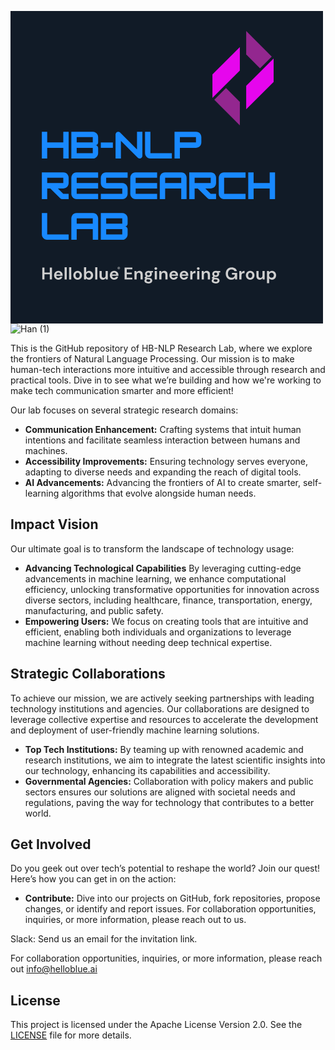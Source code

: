 <svg xmlns="http://www.w3.org/2000/svg" xmlns:xlink="http://www.w3.org/1999/xlink" width="500" zoomAndPan="magnify" viewBox="0 0 375 374.999991" height="500" preserveAspectRatio="xMidYMid meet" version="1.0"><defs><g/><clipPath id="830830e730"><path d="M 242.273438 43 L 276 43 L 276 105 L 242.273438 105 Z M 242.273438 43 " clip-rule="nonzero"/></clipPath><clipPath id="1ad52cf852"><path d="M 282 56 L 315.773438 56 L 315.773438 118 L 282 118 Z M 282 56 " clip-rule="nonzero"/></clipPath><clipPath id="2430c584b3"><path d="M 244 92 L 276 92 L 276 137.25 L 244 137.25 Z M 244 92 " clip-rule="nonzero"/></clipPath></defs><rect x="-37.5" width="450" fill="#ffffff" y="-37.499999" height="449.999989" fill-opacity="1"/><rect x="-37.5" width="450" fill="#111b27" y="-37.499999" height="449.999989" fill-opacity="1"/><g fill="#1889ff" fill-opacity="1"><g transform="translate(36.000002, 177.083412)"><g><path d="M 27.34375 -19.3125 L 27.34375 -32.171875 L 33.78125 -32.171875 L 33.78125 0 L 27.34375 0 L 27.34375 -12.875 L 8.046875 -12.875 L 8.046875 0 L 1.609375 0 L 1.609375 -32.171875 L 8.046875 -32.171875 L 8.046875 -19.3125 Z M 27.34375 -19.3125 "/></g></g></g><g fill="#1889ff" fill-opacity="1"><g transform="translate(71.38219, 177.083412)"><g><path d="M 33.78125 -25.734375 L 33.78125 -19.3125 C 33.78125 -18.425781 33.460938 -17.664062 32.828125 -17.03125 C 32.203125 -16.40625 31.445312 -16.09375 30.5625 -16.09375 C 31.445312 -16.09375 32.203125 -15.773438 32.828125 -15.140625 C 33.460938 -14.515625 33.78125 -13.757812 33.78125 -12.875 L 33.78125 -6.4375 C 33.78125 -5.28125 33.488281 -4.210938 32.90625 -3.234375 C 32.332031 -2.253906 31.5625 -1.46875 30.59375 -0.875 C 29.632812 -0.289062 28.550781 0 27.34375 0 L 1.609375 0 L 1.609375 -32.171875 L 27.34375 -32.171875 C 28.550781 -32.171875 29.632812 -31.875 30.59375 -31.28125 C 31.5625 -30.695312 32.332031 -29.921875 32.90625 -28.953125 C 33.488281 -27.992188 33.78125 -26.921875 33.78125 -25.734375 Z M 27.34375 -25.734375 L 8.046875 -25.734375 L 8.046875 -19.3125 L 27.34375 -19.3125 Z M 8.046875 -6.4375 L 27.34375 -6.4375 L 27.34375 -12.875 L 8.046875 -12.875 Z M 8.046875 -6.4375 "/></g></g></g><g fill="#1889ff" fill-opacity="1"><g transform="translate(106.764378, 177.083412)"><g><path d="M 16.09375 -12.875 L 1.609375 -12.875 L 1.609375 -19.3125 L 16.09375 -19.3125 Z M 16.09375 -12.875 "/></g></g></g><g fill="#1889ff" fill-opacity="1"><g transform="translate(124.455467, 177.083412)"><g><path d="M 8.046875 0 L 1.609375 0 L 1.609375 -28.953125 C 1.609375 -29.835938 1.921875 -30.59375 2.546875 -31.21875 C 3.179688 -31.851562 3.941406 -32.171875 4.828125 -32.171875 C 5.710938 -32.171875 6.476562 -31.847656 7.125 -31.203125 L 27.34375 -10.984375 L 27.34375 -32.171875 L 33.78125 -32.171875 L 33.78125 -3.21875 C 33.78125 -2.332031 33.460938 -1.570312 32.828125 -0.9375 C 32.203125 -0.3125 31.445312 0 30.5625 0 C 29.675781 0 28.914062 -0.320312 28.28125 -0.96875 L 8.046875 -21.203125 Z M 8.046875 0 "/></g></g></g><g fill="#1889ff" fill-opacity="1"><g transform="translate(159.837656, 177.083412)"><g><path d="M 33.78125 0 L 8.046875 0 C 6.867188 0 5.789062 -0.285156 4.8125 -0.859375 C 3.832031 -1.441406 3.050781 -2.222656 2.46875 -3.203125 C 1.894531 -4.179688 1.609375 -5.257812 1.609375 -6.4375 L 1.609375 -32.171875 L 8.046875 -32.171875 L 8.046875 -6.4375 L 33.78125 -6.4375 Z M 33.78125 0 "/></g></g></g><g fill="#1889ff" fill-opacity="1"><g transform="translate(195.219844, 177.083412)"><g><path d="M 27.34375 -32.171875 C 28.53125 -32.171875 29.609375 -31.882812 30.578125 -31.3125 C 31.554688 -30.738281 32.332031 -29.960938 32.90625 -28.984375 C 33.488281 -28.003906 33.78125 -26.921875 33.78125 -25.734375 L 33.78125 -19.3125 C 33.78125 -18.125 33.488281 -17.039062 32.90625 -16.0625 C 32.332031 -15.082031 31.554688 -14.304688 30.578125 -13.734375 C 29.609375 -13.160156 28.53125 -12.875 27.34375 -12.875 L 8.046875 -12.875 L 8.046875 0 L 1.609375 0 L 1.609375 -32.171875 Z M 8.046875 -19.3125 L 27.34375 -19.3125 L 27.34375 -25.734375 L 8.046875 -25.734375 Z M 8.046875 -19.3125 "/></g></g></g><g fill="#1889ff" fill-opacity="1"><g transform="translate(36.000002, 225.833409)"><g><path d="M 33.78125 -25.734375 L 33.78125 -19.3125 C 33.78125 -18.125 33.488281 -17.039062 32.90625 -16.0625 C 32.332031 -15.082031 31.554688 -14.304688 30.578125 -13.734375 C 29.609375 -13.160156 28.53125 -12.875 27.34375 -12.875 L 20.90625 -12.875 L 27.34375 -6.4375 L 33.78125 -6.4375 L 33.78125 0 L 26.0625 0 C 25.144531 0 24.367188 -0.320312 23.734375 -0.96875 L 11.828125 -12.875 L 8.046875 -12.875 L 8.046875 0 L 1.609375 0 L 1.609375 -32.171875 L 27.34375 -32.171875 C 28.53125 -32.171875 29.609375 -31.882812 30.578125 -31.3125 C 31.554688 -30.738281 32.332031 -29.960938 32.90625 -28.984375 C 33.488281 -28.003906 33.78125 -26.921875 33.78125 -25.734375 Z M 27.34375 -25.734375 L 8.046875 -25.734375 L 8.046875 -19.3125 L 27.34375 -19.3125 Z M 27.34375 -25.734375 "/></g></g></g><g fill="#1889ff" fill-opacity="1"><g transform="translate(71.38219, 225.833409)"><g><path d="M 33.78125 -32.171875 L 33.78125 -25.734375 L 8.046875 -25.734375 L 8.046875 -19.3125 L 33.78125 -19.3125 L 33.78125 -12.875 L 8.046875 -12.875 L 8.046875 -6.4375 L 33.78125 -6.4375 L 33.78125 0 L 8.046875 0 C 6.867188 0 5.789062 -0.285156 4.8125 -0.859375 C 3.832031 -1.441406 3.050781 -2.222656 2.46875 -3.203125 C 1.894531 -4.179688 1.609375 -5.257812 1.609375 -6.4375 L 1.609375 -25.734375 C 1.609375 -26.921875 1.894531 -28.003906 2.46875 -28.984375 C 3.050781 -29.960938 3.832031 -30.738281 4.8125 -31.3125 C 5.789062 -31.882812 6.867188 -32.171875 8.046875 -32.171875 Z M 33.78125 -32.171875 "/></g></g></g><g fill="#1889ff" fill-opacity="1"><g transform="translate(106.764378, 225.833409)"><g><path d="M 33.78125 -32.171875 L 33.78125 -25.734375 L 8.046875 -25.734375 L 8.046875 -19.3125 L 27.34375 -19.3125 C 28.53125 -19.3125 29.609375 -19.019531 30.578125 -18.4375 C 31.554688 -17.863281 32.332031 -17.085938 32.90625 -16.109375 C 33.488281 -15.128906 33.78125 -14.050781 33.78125 -12.875 L 33.78125 -6.4375 C 33.78125 -5.257812 33.488281 -4.179688 32.90625 -3.203125 C 32.332031 -2.222656 31.554688 -1.441406 30.578125 -0.859375 C 29.609375 -0.285156 28.53125 0 27.34375 0 L 1.609375 0 L 1.609375 -6.4375 L 27.34375 -6.4375 L 27.34375 -12.875 L 8.046875 -12.875 C 6.867188 -12.875 5.789062 -13.160156 4.8125 -13.734375 C 3.832031 -14.304688 3.050781 -15.082031 2.46875 -16.0625 C 1.894531 -17.039062 1.609375 -18.125 1.609375 -19.3125 L 1.609375 -25.734375 C 1.609375 -26.921875 1.894531 -28.003906 2.46875 -28.984375 C 3.050781 -29.960938 3.832031 -30.738281 4.8125 -31.3125 C 5.789062 -31.882812 6.867188 -32.171875 8.046875 -32.171875 Z M 33.78125 -32.171875 "/></g></g></g><g fill="#1889ff" fill-opacity="1"><g transform="translate(142.146567, 225.833409)"><g><path d="M 33.78125 -32.171875 L 33.78125 -25.734375 L 8.046875 -25.734375 L 8.046875 -19.3125 L 33.78125 -19.3125 L 33.78125 -12.875 L 8.046875 -12.875 L 8.046875 -6.4375 L 33.78125 -6.4375 L 33.78125 0 L 8.046875 0 C 6.867188 0 5.789062 -0.285156 4.8125 -0.859375 C 3.832031 -1.441406 3.050781 -2.222656 2.46875 -3.203125 C 1.894531 -4.179688 1.609375 -5.257812 1.609375 -6.4375 L 1.609375 -25.734375 C 1.609375 -26.921875 1.894531 -28.003906 2.46875 -28.984375 C 3.050781 -29.960938 3.832031 -30.738281 4.8125 -31.3125 C 5.789062 -31.882812 6.867188 -32.171875 8.046875 -32.171875 Z M 33.78125 -32.171875 "/></g></g></g><g fill="#1889ff" fill-opacity="1"><g transform="translate(177.528755, 225.833409)"><g><path d="M 8.046875 -32.171875 L 27.34375 -32.171875 C 28.53125 -32.171875 29.609375 -31.882812 30.578125 -31.3125 C 31.554688 -30.738281 32.332031 -29.960938 32.90625 -28.984375 C 33.488281 -28.003906 33.78125 -26.921875 33.78125 -25.734375 L 33.78125 0 L 27.34375 0 L 27.34375 -12.875 L 8.046875 -12.875 L 8.046875 0 L 1.609375 0 L 1.609375 -25.734375 C 1.609375 -26.921875 1.894531 -28.003906 2.46875 -28.984375 C 3.050781 -29.960938 3.832031 -30.738281 4.8125 -31.3125 C 5.789062 -31.882812 6.867188 -32.171875 8.046875 -32.171875 Z M 8.046875 -25.734375 L 8.046875 -19.3125 L 27.34375 -19.3125 L 27.34375 -25.734375 Z M 8.046875 -25.734375 "/></g></g></g><g fill="#1889ff" fill-opacity="1"><g transform="translate(212.910943, 225.833409)"><g><path d="M 33.78125 -25.734375 L 33.78125 -19.3125 C 33.78125 -18.125 33.488281 -17.039062 32.90625 -16.0625 C 32.332031 -15.082031 31.554688 -14.304688 30.578125 -13.734375 C 29.609375 -13.160156 28.53125 -12.875 27.34375 -12.875 L 20.90625 -12.875 L 27.34375 -6.4375 L 33.78125 -6.4375 L 33.78125 0 L 26.0625 0 C 25.144531 0 24.367188 -0.320312 23.734375 -0.96875 L 11.828125 -12.875 L 8.046875 -12.875 L 8.046875 0 L 1.609375 0 L 1.609375 -32.171875 L 27.34375 -32.171875 C 28.53125 -32.171875 29.609375 -31.882812 30.578125 -31.3125 C 31.554688 -30.738281 32.332031 -29.960938 32.90625 -28.984375 C 33.488281 -28.003906 33.78125 -26.921875 33.78125 -25.734375 Z M 27.34375 -25.734375 L 8.046875 -25.734375 L 8.046875 -19.3125 L 27.34375 -19.3125 Z M 27.34375 -25.734375 "/></g></g></g><g fill="#1889ff" fill-opacity="1"><g transform="translate(248.293131, 225.833409)"><g><path d="M 33.78125 0 L 8.046875 0 C 6.867188 0 5.789062 -0.285156 4.8125 -0.859375 C 3.832031 -1.441406 3.050781 -2.222656 2.46875 -3.203125 C 1.894531 -4.179688 1.609375 -5.257812 1.609375 -6.4375 L 1.609375 -25.734375 C 1.609375 -26.921875 1.894531 -28.003906 2.46875 -28.984375 C 3.050781 -29.960938 3.832031 -30.738281 4.8125 -31.3125 C 5.789062 -31.882812 6.867188 -32.171875 8.046875 -32.171875 L 33.78125 -32.171875 L 33.78125 -25.734375 L 8.046875 -25.734375 L 8.046875 -6.4375 L 33.78125 -6.4375 Z M 33.78125 0 "/></g></g></g><g fill="#1889ff" fill-opacity="1"><g transform="translate(283.675308, 225.833409)"><g><path d="M 27.34375 -19.3125 L 27.34375 -32.171875 L 33.78125 -32.171875 L 33.78125 0 L 27.34375 0 L 27.34375 -12.875 L 8.046875 -12.875 L 8.046875 0 L 1.609375 0 L 1.609375 -32.171875 L 8.046875 -32.171875 L 8.046875 -19.3125 Z M 27.34375 -19.3125 "/></g></g></g><g fill="#1889ff" fill-opacity="1"><g transform="translate(36.000002, 274.583406)"><g><path d="M 33.78125 0 L 8.046875 0 C 6.867188 0 5.789062 -0.285156 4.8125 -0.859375 C 3.832031 -1.441406 3.050781 -2.222656 2.46875 -3.203125 C 1.894531 -4.179688 1.609375 -5.257812 1.609375 -6.4375 L 1.609375 -32.171875 L 8.046875 -32.171875 L 8.046875 -6.4375 L 33.78125 -6.4375 Z M 33.78125 0 "/></g></g></g><g fill="#1889ff" fill-opacity="1"><g transform="translate(71.38219, 274.583406)"><g><path d="M 8.046875 -32.171875 L 27.34375 -32.171875 C 28.53125 -32.171875 29.609375 -31.882812 30.578125 -31.3125 C 31.554688 -30.738281 32.332031 -29.960938 32.90625 -28.984375 C 33.488281 -28.003906 33.78125 -26.921875 33.78125 -25.734375 L 33.78125 0 L 27.34375 0 L 27.34375 -12.875 L 8.046875 -12.875 L 8.046875 0 L 1.609375 0 L 1.609375 -25.734375 C 1.609375 -26.921875 1.894531 -28.003906 2.46875 -28.984375 C 3.050781 -29.960938 3.832031 -30.738281 4.8125 -31.3125 C 5.789062 -31.882812 6.867188 -32.171875 8.046875 -32.171875 Z M 8.046875 -25.734375 L 8.046875 -19.3125 L 27.34375 -19.3125 L 27.34375 -25.734375 Z M 8.046875 -25.734375 "/></g></g></g><g fill="#1889ff" fill-opacity="1"><g transform="translate(106.764378, 274.583406)"><g><path d="M 33.78125 -25.734375 L 33.78125 -19.3125 C 33.78125 -18.425781 33.460938 -17.664062 32.828125 -17.03125 C 32.203125 -16.40625 31.445312 -16.09375 30.5625 -16.09375 C 31.445312 -16.09375 32.203125 -15.773438 32.828125 -15.140625 C 33.460938 -14.515625 33.78125 -13.757812 33.78125 -12.875 L 33.78125 -6.4375 C 33.78125 -5.28125 33.488281 -4.210938 32.90625 -3.234375 C 32.332031 -2.253906 31.5625 -1.46875 30.59375 -0.875 C 29.632812 -0.289062 28.550781 0 27.34375 0 L 1.609375 0 L 1.609375 -32.171875 L 27.34375 -32.171875 C 28.550781 -32.171875 29.632812 -31.875 30.59375 -31.28125 C 31.5625 -30.695312 32.332031 -29.921875 32.90625 -28.953125 C 33.488281 -27.992188 33.78125 -26.921875 33.78125 -25.734375 Z M 27.34375 -25.734375 L 8.046875 -25.734375 L 8.046875 -19.3125 L 27.34375 -19.3125 Z M 8.046875 -6.4375 L 27.34375 -6.4375 L 27.34375 -12.875 L 8.046875 -12.875 Z M 8.046875 -6.4375 "/></g></g></g><g clip-path="url(#830830e730)"><path fill="#e606ed" d="M 242.296875 104.335938 L 256.382812 90.253906 L 275.21875 71.421875 L 275.21875 43.257812 L 242.296875 76.171875 Z M 242.296875 104.335938 " fill-opacity="1" fill-rule="nonzero"/></g><g clip-path="url(#1ad52cf852)"><path fill="#e606ed" d="M 301.671875 70.996094 L 282.835938 89.824219 L 282.835938 117.992188 L 315.757812 85.078125 L 315.757812 56.914062 Z M 301.671875 70.996094 " fill-opacity="1" fill-rule="nonzero"/></g><g clip-path="url(#2430c584b3)"><path fill="#93278f" d="M 244.535156 106.578125 L 275.21875 137.25 L 275.21875 109.085938 L 258.621094 92.496094 Z M 244.535156 106.578125 " fill-opacity="1" fill-rule="nonzero"/></g><path fill="#93278f" d="M 282.835938 24 L 282.835938 52.160156 L 299.429688 68.753906 L 313.519531 54.671875 Z M 282.835938 24 " fill-opacity="1" fill-rule="nonzero"/><g fill="#cfcfcf" fill-opacity="1"><g transform="translate(36.750002, 322.196638)"><g><path d="M 1.390625 0 L 1.390625 -14.28125 L 4 -14.28125 L 4 -8.34375 L 10.40625 -8.34375 L 10.40625 -14.28125 L 13.015625 -14.28125 L 13.015625 0 L 10.40625 0 L 10.40625 -6.21875 L 4 -6.21875 L 4 0 Z M 1.390625 0 "/></g></g></g><g fill="#cfcfcf" fill-opacity="1"><g transform="translate(51.268233, 322.196638)"><g><path d="M 6.25 0.25 C 5.226562 0.25 4.320312 0.03125 3.53125 -0.40625 C 2.738281 -0.84375 2.117188 -1.453125 1.671875 -2.234375 C 1.222656 -3.023438 1 -3.941406 1 -4.984375 C 1 -6.023438 1.21875 -6.953125 1.65625 -7.765625 C 2.101562 -8.585938 2.71875 -9.222656 3.5 -9.671875 C 4.28125 -10.128906 5.203125 -10.359375 6.265625 -10.359375 C 7.253906 -10.359375 8.128906 -10.140625 8.890625 -9.703125 C 9.660156 -9.273438 10.257812 -8.679688 10.6875 -7.921875 C 11.113281 -7.171875 11.328125 -6.332031 11.328125 -5.40625 C 11.328125 -5.257812 11.320312 -5.101562 11.3125 -4.9375 C 11.3125 -4.769531 11.300781 -4.597656 11.28125 -4.421875 L 3.59375 -4.421875 C 3.644531 -3.640625 3.914062 -3.019531 4.40625 -2.5625 C 4.90625 -2.113281 5.507812 -1.890625 6.21875 -1.890625 C 6.75 -1.890625 7.191406 -2.007812 7.546875 -2.25 C 7.910156 -2.488281 8.179688 -2.800781 8.359375 -3.1875 L 11.015625 -3.1875 C 10.828125 -2.539062 10.507812 -1.957031 10.0625 -1.4375 C 9.625 -0.914062 9.082031 -0.503906 8.4375 -0.203125 C 7.789062 0.0976562 7.0625 0.25 6.25 0.25 Z M 6.265625 -8.25 C 5.628906 -8.25 5.066406 -8.066406 4.578125 -7.703125 C 4.085938 -7.335938 3.769531 -6.789062 3.625 -6.0625 L 8.671875 -6.0625 C 8.628906 -6.726562 8.382812 -7.257812 7.9375 -7.65625 C 7.488281 -8.050781 6.929688 -8.25 6.265625 -8.25 Z M 6.265625 -8.25 "/></g></g></g><g fill="#cfcfcf" fill-opacity="1"><g transform="translate(63.584267, 322.196638)"><g><path d="M 1.328125 0 L 1.328125 -14.6875 L 3.9375 -14.6875 L 3.9375 0 Z M 1.328125 0 "/></g></g></g><g fill="#cfcfcf" fill-opacity="1"><g transform="translate(68.987852, 322.196638)"><g><path d="M 1.328125 0 L 1.328125 -14.6875 L 3.9375 -14.6875 L 3.9375 0 Z M 1.328125 0 "/></g></g></g><g fill="#cfcfcf" fill-opacity="1"><g transform="translate(74.391437, 322.196638)"><g><path d="M 6.1875 0.25 C 5.207031 0.25 4.320312 0.0234375 3.53125 -0.421875 C 2.75 -0.878906 2.128906 -1.503906 1.671875 -2.296875 C 1.222656 -3.085938 1 -4.007812 1 -5.0625 C 1 -6.101562 1.226562 -7.019531 1.6875 -7.8125 C 2.15625 -8.613281 2.78125 -9.238281 3.5625 -9.6875 C 4.34375 -10.132812 5.222656 -10.359375 6.203125 -10.359375 C 7.171875 -10.359375 8.046875 -10.132812 8.828125 -9.6875 C 9.609375 -9.238281 10.222656 -8.613281 10.671875 -7.8125 C 11.128906 -7.019531 11.359375 -6.101562 11.359375 -5.0625 C 11.359375 -4.007812 11.128906 -3.085938 10.671875 -2.296875 C 10.222656 -1.503906 9.601562 -0.878906 8.8125 -0.421875 C 8.019531 0.0234375 7.144531 0.25 6.1875 0.25 Z M 6.1875 -2.015625 C 6.863281 -2.015625 7.453125 -2.269531 7.953125 -2.78125 C 8.460938 -3.289062 8.71875 -4.050781 8.71875 -5.0625 C 8.71875 -6.070312 8.460938 -6.828125 7.953125 -7.328125 C 7.453125 -7.835938 6.867188 -8.09375 6.203125 -8.09375 C 5.503906 -8.09375 4.90625 -7.835938 4.40625 -7.328125 C 3.914062 -6.828125 3.671875 -6.070312 3.671875 -5.0625 C 3.671875 -4.050781 3.914062 -3.289062 4.40625 -2.78125 C 4.90625 -2.269531 5.5 -2.015625 6.1875 -2.015625 Z M 6.1875 -2.015625 "/></g></g></g><g fill="#cfcfcf" fill-opacity="1"><g transform="translate(86.870595, 322.196638)"><g><path d="M 7.328125 0.25 C 6.566406 0.25 5.898438 0.109375 5.328125 -0.171875 C 4.753906 -0.460938 4.289062 -0.867188 3.9375 -1.390625 L 3.65625 0 L 1.328125 0 L 1.328125 -14.6875 L 3.9375 -14.6875 L 3.9375 -8.671875 C 4.257812 -9.117188 4.691406 -9.507812 5.234375 -9.84375 C 5.773438 -10.1875 6.472656 -10.359375 7.328125 -10.359375 C 8.273438 -10.359375 9.125 -10.128906 9.875 -9.671875 C 10.625 -9.210938 11.21875 -8.582031 11.65625 -7.78125 C 12.09375 -6.976562 12.3125 -6.066406 12.3125 -5.046875 C 12.3125 -4.023438 12.09375 -3.113281 11.65625 -2.3125 C 11.21875 -1.519531 10.625 -0.894531 9.875 -0.4375 C 9.125 0.0195312 8.273438 0.25 7.328125 0.25 Z M 6.78125 -2.046875 C 7.601562 -2.046875 8.285156 -2.320312 8.828125 -2.875 C 9.378906 -3.4375 9.65625 -4.160156 9.65625 -5.046875 C 9.65625 -5.921875 9.378906 -6.644531 8.828125 -7.21875 C 8.285156 -7.789062 7.601562 -8.078125 6.78125 -8.078125 C 5.9375 -8.078125 5.242188 -7.796875 4.703125 -7.234375 C 4.160156 -6.671875 3.890625 -5.945312 3.890625 -5.0625 C 3.890625 -4.175781 4.160156 -3.453125 4.703125 -2.890625 C 5.242188 -2.328125 5.9375 -2.046875 6.78125 -2.046875 Z M 6.78125 -2.046875 "/></g></g></g><g fill="#cfcfcf" fill-opacity="1"><g transform="translate(100.287721, 322.196638)"><g><path d="M 1.328125 0 L 1.328125 -14.6875 L 3.9375 -14.6875 L 3.9375 0 Z M 1.328125 0 "/></g></g></g><g fill="#cfcfcf" fill-opacity="1"><g transform="translate(105.691306, 322.196638)"><g><path d="M 5.125 0.25 C 3.851562 0.25 2.875 -0.144531 2.1875 -0.9375 C 1.5 -1.726562 1.15625 -2.882812 1.15625 -4.40625 L 1.15625 -10.125 L 3.75 -10.125 L 3.75 -4.65625 C 3.75 -3.78125 3.925781 -3.109375 4.28125 -2.640625 C 4.632812 -2.179688 5.191406 -1.953125 5.953125 -1.953125 C 6.679688 -1.953125 7.28125 -2.210938 7.75 -2.734375 C 8.21875 -3.253906 8.453125 -3.972656 8.453125 -4.890625 L 8.453125 -10.125 L 11.0625 -10.125 L 11.0625 0 L 8.75 0 L 8.546875 -1.71875 C 8.234375 -1.113281 7.78125 -0.632812 7.1875 -0.28125 C 6.601562 0.0703125 5.914062 0.25 5.125 0.25 Z M 5.125 0.25 "/></g></g></g><g fill="#cfcfcf" fill-opacity="1"><g transform="translate(118.21125, 322.196638)"><g><path d="M 6.25 0.25 C 5.226562 0.25 4.320312 0.03125 3.53125 -0.40625 C 2.738281 -0.84375 2.117188 -1.453125 1.671875 -2.234375 C 1.222656 -3.023438 1 -3.941406 1 -4.984375 C 1 -6.023438 1.21875 -6.953125 1.65625 -7.765625 C 2.101562 -8.585938 2.71875 -9.222656 3.5 -9.671875 C 4.28125 -10.128906 5.203125 -10.359375 6.265625 -10.359375 C 7.253906 -10.359375 8.128906 -10.140625 8.890625 -9.703125 C 9.660156 -9.273438 10.257812 -8.679688 10.6875 -7.921875 C 11.113281 -7.171875 11.328125 -6.332031 11.328125 -5.40625 C 11.328125 -5.257812 11.320312 -5.101562 11.3125 -4.9375 C 11.3125 -4.769531 11.300781 -4.597656 11.28125 -4.421875 L 3.59375 -4.421875 C 3.644531 -3.640625 3.914062 -3.019531 4.40625 -2.5625 C 4.90625 -2.113281 5.507812 -1.890625 6.21875 -1.890625 C 6.75 -1.890625 7.191406 -2.007812 7.546875 -2.25 C 7.910156 -2.488281 8.179688 -2.800781 8.359375 -3.1875 L 11.015625 -3.1875 C 10.828125 -2.539062 10.507812 -1.957031 10.0625 -1.4375 C 9.625 -0.914062 9.082031 -0.503906 8.4375 -0.203125 C 7.789062 0.0976562 7.0625 0.25 6.25 0.25 Z M 6.265625 -8.25 C 5.628906 -8.25 5.066406 -8.066406 4.578125 -7.703125 C 4.085938 -7.335938 3.769531 -6.789062 3.625 -6.0625 L 8.671875 -6.0625 C 8.628906 -6.726562 8.382812 -7.257812 7.9375 -7.65625 C 7.488281 -8.050781 6.929688 -8.25 6.265625 -8.25 Z M 6.265625 -8.25 "/></g></g></g><g fill="#cfcfcf" fill-opacity="1"><g transform="translate(130.527284, 322.196638)"><g/></g></g><g fill="#cfcfcf" fill-opacity="1"><g transform="translate(135.502666, 322.196638)"><g><path d="M 1.390625 0 L 1.390625 -14.28125 L 10.71875 -14.28125 L 10.71875 -12.1875 L 4 -12.1875 L 4 -8.265625 L 10.09375 -8.265625 L 10.09375 -6.21875 L 4 -6.21875 L 4 -2.109375 L 10.71875 -2.109375 L 10.71875 0 Z M 1.390625 0 "/></g></g></g><g fill="#cfcfcf" fill-opacity="1"><g transform="translate(147.410883, 322.196638)"><g><path d="M 1.328125 0 L 1.328125 -10.125 L 3.625 -10.125 L 3.84375 -8.40625 C 4.15625 -9.007812 4.601562 -9.484375 5.1875 -9.828125 C 5.78125 -10.179688 6.476562 -10.359375 7.28125 -10.359375 C 8.53125 -10.359375 9.503906 -9.960938 10.203125 -9.171875 C 10.898438 -8.390625 11.25 -7.238281 11.25 -5.71875 L 11.25 0 L 8.625 0 L 8.625 -5.46875 C 8.625 -6.34375 8.445312 -7.007812 8.09375 -7.46875 C 7.75 -7.925781 7.203125 -8.15625 6.453125 -8.15625 C 5.710938 -8.15625 5.109375 -7.894531 4.640625 -7.375 C 4.171875 -6.863281 3.9375 -6.144531 3.9375 -5.21875 L 3.9375 0 Z M 1.328125 0 "/></g></g></g><g fill="#cfcfcf" fill-opacity="1"><g transform="translate(159.930833, 322.196638)"><g><path d="M 5.609375 -3.015625 C 5.117188 -3.015625 4.664062 -3.070312 4.25 -3.1875 L 3.484375 -2.421875 C 3.722656 -2.304688 4.035156 -2.207031 4.421875 -2.125 C 4.816406 -2.039062 5.457031 -1.957031 6.34375 -1.875 C 7.6875 -1.75 8.664062 -1.425781 9.28125 -0.90625 C 9.894531 -0.394531 10.203125 0.3125 10.203125 1.21875 C 10.203125 1.820312 10.035156 2.390625 9.703125 2.921875 C 9.378906 3.460938 8.878906 3.898438 8.203125 4.234375 C 7.523438 4.566406 6.65625 4.734375 5.59375 4.734375 C 4.144531 4.734375 2.976562 4.460938 2.09375 3.921875 C 1.21875 3.390625 0.78125 2.585938 0.78125 1.515625 C 0.78125 0.597656 1.222656 -0.191406 2.109375 -0.859375 C 1.828125 -0.984375 1.585938 -1.113281 1.390625 -1.25 C 1.203125 -1.382812 1.03125 -1.523438 0.875 -1.671875 L 0.875 -2.140625 L 2.65625 -4.015625 C 1.863281 -4.710938 1.46875 -5.601562 1.46875 -6.6875 C 1.46875 -7.375 1.632812 -7.992188 1.96875 -8.546875 C 2.300781 -9.109375 2.773438 -9.550781 3.390625 -9.875 C 4.003906 -10.195312 4.742188 -10.359375 5.609375 -10.359375 C 6.179688 -10.359375 6.710938 -10.28125 7.203125 -10.125 L 11.046875 -10.125 L 11.046875 -8.53125 L 9.3125 -8.40625 C 9.582031 -7.882812 9.71875 -7.3125 9.71875 -6.6875 C 9.71875 -6.007812 9.550781 -5.390625 9.21875 -4.828125 C 8.894531 -4.273438 8.421875 -3.832031 7.796875 -3.5 C 7.179688 -3.175781 6.453125 -3.015625 5.609375 -3.015625 Z M 5.609375 -5.015625 C 6.140625 -5.015625 6.578125 -5.15625 6.921875 -5.4375 C 7.273438 -5.726562 7.453125 -6.140625 7.453125 -6.671875 C 7.453125 -7.203125 7.273438 -7.609375 6.921875 -7.890625 C 6.578125 -8.179688 6.140625 -8.328125 5.609375 -8.328125 C 5.054688 -8.328125 4.609375 -8.179688 4.265625 -7.890625 C 3.921875 -7.609375 3.75 -7.203125 3.75 -6.671875 C 3.75 -6.140625 3.921875 -5.726562 4.265625 -5.4375 C 4.609375 -5.15625 5.054688 -5.015625 5.609375 -5.015625 Z M 3.15625 1.25 C 3.15625 1.75 3.390625 2.125 3.859375 2.375 C 4.335938 2.625 4.914062 2.75 5.59375 2.75 C 6.25 2.75 6.78125 2.613281 7.1875 2.34375 C 7.59375 2.082031 7.796875 1.726562 7.796875 1.28125 C 7.796875 0.914062 7.660156 0.609375 7.390625 0.359375 C 7.128906 0.117188 6.601562 -0.0234375 5.8125 -0.078125 C 5.257812 -0.117188 4.742188 -0.179688 4.265625 -0.265625 C 3.867188 -0.046875 3.582031 0.191406 3.40625 0.453125 C 3.238281 0.710938 3.15625 0.976562 3.15625 1.25 Z M 3.15625 1.25 "/></g></g></g><g fill="#cfcfcf" fill-opacity="1"><g transform="translate(171.655533, 322.196638)"><g><path d="M 2.734375 -11.6875 C 2.253906 -11.6875 1.863281 -11.828125 1.5625 -12.109375 C 1.257812 -12.398438 1.109375 -12.765625 1.109375 -13.203125 C 1.109375 -13.640625 1.257812 -13.992188 1.5625 -14.265625 C 1.863281 -14.546875 2.253906 -14.6875 2.734375 -14.6875 C 3.210938 -14.6875 3.601562 -14.546875 3.90625 -14.265625 C 4.207031 -13.992188 4.359375 -13.640625 4.359375 -13.203125 C 4.359375 -12.765625 4.207031 -12.398438 3.90625 -12.109375 C 3.601562 -11.828125 3.210938 -11.6875 2.734375 -11.6875 Z M 1.421875 0 L 1.421875 -10.125 L 4.046875 -10.125 L 4.046875 0 Z M 1.421875 0 "/></g></g></g><g fill="#cfcfcf" fill-opacity="1"><g transform="translate(177.222237, 322.196638)"><g><path d="M 1.328125 0 L 1.328125 -10.125 L 3.625 -10.125 L 3.84375 -8.40625 C 4.15625 -9.007812 4.601562 -9.484375 5.1875 -9.828125 C 5.78125 -10.179688 6.476562 -10.359375 7.28125 -10.359375 C 8.53125 -10.359375 9.503906 -9.960938 10.203125 -9.171875 C 10.898438 -8.390625 11.25 -7.238281 11.25 -5.71875 L 11.25 0 L 8.625 0 L 8.625 -5.46875 C 8.625 -6.34375 8.445312 -7.007812 8.09375 -7.46875 C 7.75 -7.925781 7.203125 -8.15625 6.453125 -8.15625 C 5.710938 -8.15625 5.109375 -7.894531 4.640625 -7.375 C 4.171875 -6.863281 3.9375 -6.144531 3.9375 -5.21875 L 3.9375 0 Z M 1.328125 0 "/></g></g></g><g fill="#cfcfcf" fill-opacity="1"><g transform="translate(189.742187, 322.196638)"><g><path d="M 6.25 0.25 C 5.226562 0.25 4.320312 0.03125 3.53125 -0.40625 C 2.738281 -0.84375 2.117188 -1.453125 1.671875 -2.234375 C 1.222656 -3.023438 1 -3.941406 1 -4.984375 C 1 -6.023438 1.21875 -6.953125 1.65625 -7.765625 C 2.101562 -8.585938 2.71875 -9.222656 3.5 -9.671875 C 4.28125 -10.128906 5.203125 -10.359375 6.265625 -10.359375 C 7.253906 -10.359375 8.128906 -10.140625 8.890625 -9.703125 C 9.660156 -9.273438 10.257812 -8.679688 10.6875 -7.921875 C 11.113281 -7.171875 11.328125 -6.332031 11.328125 -5.40625 C 11.328125 -5.257812 11.320312 -5.101562 11.3125 -4.9375 C 11.3125 -4.769531 11.300781 -4.597656 11.28125 -4.421875 L 3.59375 -4.421875 C 3.644531 -3.640625 3.914062 -3.019531 4.40625 -2.5625 C 4.90625 -2.113281 5.507812 -1.890625 6.21875 -1.890625 C 6.75 -1.890625 7.191406 -2.007812 7.546875 -2.25 C 7.910156 -2.488281 8.179688 -2.800781 8.359375 -3.1875 L 11.015625 -3.1875 C 10.828125 -2.539062 10.507812 -1.957031 10.0625 -1.4375 C 9.625 -0.914062 9.082031 -0.503906 8.4375 -0.203125 C 7.789062 0.0976562 7.0625 0.25 6.25 0.25 Z M 6.265625 -8.25 C 5.628906 -8.25 5.066406 -8.066406 4.578125 -7.703125 C 4.085938 -7.335938 3.769531 -6.789062 3.625 -6.0625 L 8.671875 -6.0625 C 8.628906 -6.726562 8.382812 -7.257812 7.9375 -7.65625 C 7.488281 -8.050781 6.929688 -8.25 6.265625 -8.25 Z M 6.265625 -8.25 "/></g></g></g><g fill="#cfcfcf" fill-opacity="1"><g transform="translate(202.058226, 322.196638)"><g><path d="M 6.25 0.25 C 5.226562 0.25 4.320312 0.03125 3.53125 -0.40625 C 2.738281 -0.84375 2.117188 -1.453125 1.671875 -2.234375 C 1.222656 -3.023438 1 -3.941406 1 -4.984375 C 1 -6.023438 1.21875 -6.953125 1.65625 -7.765625 C 2.101562 -8.585938 2.71875 -9.222656 3.5 -9.671875 C 4.28125 -10.128906 5.203125 -10.359375 6.265625 -10.359375 C 7.253906 -10.359375 8.128906 -10.140625 8.890625 -9.703125 C 9.660156 -9.273438 10.257812 -8.679688 10.6875 -7.921875 C 11.113281 -7.171875 11.328125 -6.332031 11.328125 -5.40625 C 11.328125 -5.257812 11.320312 -5.101562 11.3125 -4.9375 C 11.3125 -4.769531 11.300781 -4.597656 11.28125 -4.421875 L 3.59375 -4.421875 C 3.644531 -3.640625 3.914062 -3.019531 4.40625 -2.5625 C 4.90625 -2.113281 5.507812 -1.890625 6.21875 -1.890625 C 6.75 -1.890625 7.191406 -2.007812 7.546875 -2.25 C 7.910156 -2.488281 8.179688 -2.800781 8.359375 -3.1875 L 11.015625 -3.1875 C 10.828125 -2.539062 10.507812 -1.957031 10.0625 -1.4375 C 9.625 -0.914062 9.082031 -0.503906 8.4375 -0.203125 C 7.789062 0.0976562 7.0625 0.25 6.25 0.25 Z M 6.265625 -8.25 C 5.628906 -8.25 5.066406 -8.066406 4.578125 -7.703125 C 4.085938 -7.335938 3.769531 -6.789062 3.625 -6.0625 L 8.671875 -6.0625 C 8.628906 -6.726562 8.382812 -7.257812 7.9375 -7.65625 C 7.488281 -8.050781 6.929688 -8.25 6.265625 -8.25 Z M 6.265625 -8.25 "/></g></g></g><g fill="#cfcfcf" fill-opacity="1"><g transform="translate(214.374265, 322.196638)"><g><path d="M 1.328125 0 L 1.328125 -10.125 L 3.65625 -10.125 L 3.890625 -8.21875 C 4.265625 -8.875 4.765625 -9.394531 5.390625 -9.78125 C 6.023438 -10.164062 6.769531 -10.359375 7.625 -10.359375 L 7.625 -7.609375 L 6.890625 -7.609375 C 6.328125 -7.609375 5.816406 -7.519531 5.359375 -7.34375 C 4.910156 -7.164062 4.5625 -6.859375 4.3125 -6.421875 C 4.0625 -5.992188 3.9375 -5.390625 3.9375 -4.609375 L 3.9375 0 Z M 1.328125 0 "/></g></g></g><g fill="#cfcfcf" fill-opacity="1"><g transform="translate(222.57137, 322.196638)"><g><path d="M 2.734375 -11.6875 C 2.253906 -11.6875 1.863281 -11.828125 1.5625 -12.109375 C 1.257812 -12.398438 1.109375 -12.765625 1.109375 -13.203125 C 1.109375 -13.640625 1.257812 -13.992188 1.5625 -14.265625 C 1.863281 -14.546875 2.253906 -14.6875 2.734375 -14.6875 C 3.210938 -14.6875 3.601562 -14.546875 3.90625 -14.265625 C 4.207031 -13.992188 4.359375 -13.640625 4.359375 -13.203125 C 4.359375 -12.765625 4.207031 -12.398438 3.90625 -12.109375 C 3.601562 -11.828125 3.210938 -11.6875 2.734375 -11.6875 Z M 1.421875 0 L 1.421875 -10.125 L 4.046875 -10.125 L 4.046875 0 Z M 1.421875 0 "/></g></g></g><g fill="#cfcfcf" fill-opacity="1"><g transform="translate(228.138074, 322.196638)"><g><path d="M 1.328125 0 L 1.328125 -10.125 L 3.625 -10.125 L 3.84375 -8.40625 C 4.15625 -9.007812 4.601562 -9.484375 5.1875 -9.828125 C 5.78125 -10.179688 6.476562 -10.359375 7.28125 -10.359375 C 8.53125 -10.359375 9.503906 -9.960938 10.203125 -9.171875 C 10.898438 -8.390625 11.25 -7.238281 11.25 -5.71875 L 11.25 0 L 8.625 0 L 8.625 -5.46875 C 8.625 -6.34375 8.445312 -7.007812 8.09375 -7.46875 C 7.75 -7.925781 7.203125 -8.15625 6.453125 -8.15625 C 5.710938 -8.15625 5.109375 -7.894531 4.640625 -7.375 C 4.171875 -6.863281 3.9375 -6.144531 3.9375 -5.21875 L 3.9375 0 Z M 1.328125 0 "/></g></g></g><g fill="#cfcfcf" fill-opacity="1"><g transform="translate(240.658024, 322.196638)"><g><path d="M 5.609375 -3.015625 C 5.117188 -3.015625 4.664062 -3.070312 4.25 -3.1875 L 3.484375 -2.421875 C 3.722656 -2.304688 4.035156 -2.207031 4.421875 -2.125 C 4.816406 -2.039062 5.457031 -1.957031 6.34375 -1.875 C 7.6875 -1.75 8.664062 -1.425781 9.28125 -0.90625 C 9.894531 -0.394531 10.203125 0.3125 10.203125 1.21875 C 10.203125 1.820312 10.035156 2.390625 9.703125 2.921875 C 9.378906 3.460938 8.878906 3.898438 8.203125 4.234375 C 7.523438 4.566406 6.65625 4.734375 5.59375 4.734375 C 4.144531 4.734375 2.976562 4.460938 2.09375 3.921875 C 1.21875 3.390625 0.78125 2.585938 0.78125 1.515625 C 0.78125 0.597656 1.222656 -0.191406 2.109375 -0.859375 C 1.828125 -0.984375 1.585938 -1.113281 1.390625 -1.25 C 1.203125 -1.382812 1.03125 -1.523438 0.875 -1.671875 L 0.875 -2.140625 L 2.65625 -4.015625 C 1.863281 -4.710938 1.46875 -5.601562 1.46875 -6.6875 C 1.46875 -7.375 1.632812 -7.992188 1.96875 -8.546875 C 2.300781 -9.109375 2.773438 -9.550781 3.390625 -9.875 C 4.003906 -10.195312 4.742188 -10.359375 5.609375 -10.359375 C 6.179688 -10.359375 6.710938 -10.28125 7.203125 -10.125 L 11.046875 -10.125 L 11.046875 -8.53125 L 9.3125 -8.40625 C 9.582031 -7.882812 9.71875 -7.3125 9.71875 -6.6875 C 9.71875 -6.007812 9.550781 -5.390625 9.21875 -4.828125 C 8.894531 -4.273438 8.421875 -3.832031 7.796875 -3.5 C 7.179688 -3.175781 6.453125 -3.015625 5.609375 -3.015625 Z M 5.609375 -5.015625 C 6.140625 -5.015625 6.578125 -5.15625 6.921875 -5.4375 C 7.273438 -5.726562 7.453125 -6.140625 7.453125 -6.671875 C 7.453125 -7.203125 7.273438 -7.609375 6.921875 -7.890625 C 6.578125 -8.179688 6.140625 -8.328125 5.609375 -8.328125 C 5.054688 -8.328125 4.609375 -8.179688 4.265625 -7.890625 C 3.921875 -7.609375 3.75 -7.203125 3.75 -6.671875 C 3.75 -6.140625 3.921875 -5.726562 4.265625 -5.4375 C 4.609375 -5.15625 5.054688 -5.015625 5.609375 -5.015625 Z M 3.15625 1.25 C 3.15625 1.75 3.390625 2.125 3.859375 2.375 C 4.335938 2.625 4.914062 2.75 5.59375 2.75 C 6.25 2.75 6.78125 2.613281 7.1875 2.34375 C 7.59375 2.082031 7.796875 1.726562 7.796875 1.28125 C 7.796875 0.914062 7.660156 0.609375 7.390625 0.359375 C 7.128906 0.117188 6.601562 -0.0234375 5.8125 -0.078125 C 5.257812 -0.117188 4.742188 -0.179688 4.265625 -0.265625 C 3.867188 -0.046875 3.582031 0.191406 3.40625 0.453125 C 3.238281 0.710938 3.15625 0.976562 3.15625 1.25 Z M 3.15625 1.25 "/></g></g></g><g fill="#cfcfcf" fill-opacity="1"><g transform="translate(252.382724, 322.196638)"><g/></g></g><g fill="#cfcfcf" fill-opacity="1"><g transform="translate(257.358111, 322.196638)"><g><path d="M 7.625 0.25 C 6.28125 0.25 5.101562 -0.0546875 4.09375 -0.671875 C 3.09375 -1.285156 2.3125 -2.140625 1.75 -3.234375 C 1.195312 -4.328125 0.921875 -5.601562 0.921875 -7.0625 C 0.921875 -8.53125 1.207031 -9.820312 1.78125 -10.9375 C 2.363281 -12.0625 3.1875 -12.941406 4.25 -13.578125 C 5.320312 -14.210938 6.59375 -14.53125 8.0625 -14.53125 C 9.738281 -14.53125 11.125 -14.128906 12.21875 -13.328125 C 13.320312 -12.523438 14.035156 -11.414062 14.359375 -10 L 11.453125 -10 C 11.234375 -10.664062 10.835938 -11.1875 10.265625 -11.5625 C 9.691406 -11.9375 8.957031 -12.125 8.0625 -12.125 C 6.632812 -12.125 5.53125 -11.671875 4.75 -10.765625 C 3.976562 -9.859375 3.59375 -8.617188 3.59375 -7.046875 C 3.59375 -5.460938 3.972656 -4.238281 4.734375 -3.375 C 5.503906 -2.507812 6.550781 -2.078125 7.875 -2.078125 C 9.164062 -2.078125 10.140625 -2.425781 10.796875 -3.125 C 11.460938 -3.832031 11.863281 -4.753906 12 -5.890625 L 8.390625 -5.890625 L 8.390625 -7.859375 L 14.625 -7.859375 L 14.625 0 L 12.21875 0 L 12.015625 -1.875 C 11.554688 -1.195312 10.976562 -0.671875 10.28125 -0.296875 C 9.59375 0.0664062 8.707031 0.25 7.625 0.25 Z M 7.625 0.25 "/></g></g></g><g fill="#cfcfcf" fill-opacity="1"><g transform="translate(273.242509, 322.196638)"><g><path d="M 1.328125 0 L 1.328125 -10.125 L 3.65625 -10.125 L 3.890625 -8.21875 C 4.265625 -8.875 4.765625 -9.394531 5.390625 -9.78125 C 6.023438 -10.164062 6.769531 -10.359375 7.625 -10.359375 L 7.625 -7.609375 L 6.890625 -7.609375 C 6.328125 -7.609375 5.816406 -7.519531 5.359375 -7.34375 C 4.910156 -7.164062 4.5625 -6.859375 4.3125 -6.421875 C 4.0625 -5.992188 3.9375 -5.390625 3.9375 -4.609375 L 3.9375 0 Z M 1.328125 0 "/></g></g></g><g fill="#cfcfcf" fill-opacity="1"><g transform="translate(281.439614, 322.196638)"><g><path d="M 6.1875 0.25 C 5.207031 0.25 4.320312 0.0234375 3.53125 -0.421875 C 2.75 -0.878906 2.128906 -1.503906 1.671875 -2.296875 C 1.222656 -3.085938 1 -4.007812 1 -5.0625 C 1 -6.101562 1.226562 -7.019531 1.6875 -7.8125 C 2.15625 -8.613281 2.78125 -9.238281 3.5625 -9.6875 C 4.34375 -10.132812 5.222656 -10.359375 6.203125 -10.359375 C 7.171875 -10.359375 8.046875 -10.132812 8.828125 -9.6875 C 9.609375 -9.238281 10.222656 -8.613281 10.671875 -7.8125 C 11.128906 -7.019531 11.359375 -6.101562 11.359375 -5.0625 C 11.359375 -4.007812 11.128906 -3.085938 10.671875 -2.296875 C 10.222656 -1.503906 9.601562 -0.878906 8.8125 -0.421875 C 8.019531 0.0234375 7.144531 0.25 6.1875 0.25 Z M 6.1875 -2.015625 C 6.863281 -2.015625 7.453125 -2.269531 7.953125 -2.78125 C 8.460938 -3.289062 8.71875 -4.050781 8.71875 -5.0625 C 8.71875 -6.070312 8.460938 -6.828125 7.953125 -7.328125 C 7.453125 -7.835938 6.867188 -8.09375 6.203125 -8.09375 C 5.503906 -8.09375 4.90625 -7.835938 4.40625 -7.328125 C 3.914062 -6.828125 3.671875 -6.070312 3.671875 -5.0625 C 3.671875 -4.050781 3.914062 -3.289062 4.40625 -2.78125 C 4.90625 -2.269531 5.5 -2.015625 6.1875 -2.015625 Z M 6.1875 -2.015625 "/></g></g></g><g fill="#cfcfcf" fill-opacity="1"><g transform="translate(293.918777, 322.196638)"><g><path d="M 5.125 0.25 C 3.851562 0.25 2.875 -0.144531 2.1875 -0.9375 C 1.5 -1.726562 1.15625 -2.882812 1.15625 -4.40625 L 1.15625 -10.125 L 3.75 -10.125 L 3.75 -4.65625 C 3.75 -3.78125 3.925781 -3.109375 4.28125 -2.640625 C 4.632812 -2.179688 5.191406 -1.953125 5.953125 -1.953125 C 6.679688 -1.953125 7.28125 -2.210938 7.75 -2.734375 C 8.21875 -3.253906 8.453125 -3.972656 8.453125 -4.890625 L 8.453125 -10.125 L 11.0625 -10.125 L 11.0625 0 L 8.75 0 L 8.546875 -1.71875 C 8.234375 -1.113281 7.78125 -0.632812 7.1875 -0.28125 C 6.601562 0.0703125 5.914062 0.25 5.125 0.25 Z M 5.125 0.25 "/></g></g></g><g fill="#cfcfcf" fill-opacity="1"><g transform="translate(306.438727, 322.196638)"><g><path d="M 1.328125 4.484375 L 1.328125 -10.125 L 3.65625 -10.125 L 3.9375 -8.671875 C 4.257812 -9.117188 4.691406 -9.507812 5.234375 -9.84375 C 5.773438 -10.1875 6.472656 -10.359375 7.328125 -10.359375 C 8.273438 -10.359375 9.125 -10.128906 9.875 -9.671875 C 10.625 -9.210938 11.21875 -8.582031 11.65625 -7.78125 C 12.09375 -6.976562 12.3125 -6.066406 12.3125 -5.046875 C 12.3125 -4.023438 12.09375 -3.113281 11.65625 -2.3125 C 11.21875 -1.519531 10.625 -0.894531 9.875 -0.4375 C 9.125 0.0195312 8.273438 0.25 7.328125 0.25 C 6.566406 0.25 5.898438 0.109375 5.328125 -0.171875 C 4.753906 -0.460938 4.289062 -0.867188 3.9375 -1.390625 L 3.9375 4.484375 Z M 6.78125 -2.046875 C 7.601562 -2.046875 8.285156 -2.320312 8.828125 -2.875 C 9.378906 -3.4375 9.65625 -4.160156 9.65625 -5.046875 C 9.65625 -5.921875 9.378906 -6.644531 8.828125 -7.21875 C 8.285156 -7.789062 7.601562 -8.078125 6.78125 -8.078125 C 5.9375 -8.078125 5.242188 -7.796875 4.703125 -7.234375 C 4.160156 -6.671875 3.890625 -5.945312 3.890625 -5.0625 C 3.890625 -4.175781 4.160156 -3.453125 4.703125 -2.890625 C 5.242188 -2.328125 5.9375 -2.046875 6.78125 -2.046875 Z M 6.78125 -2.046875 "/></g></g></g><g fill="#cfcfcf" fill-opacity="1"><g transform="translate(128.384468, 309.847629)"><g><path d="M 1.609375 0.0625 C 1.441406 0.0625 1.28125 0.0390625 1.125 0 C 0.976562 -0.0507812 0.84375 -0.117188 0.71875 -0.203125 C 0.601562 -0.296875 0.5 -0.398438 0.40625 -0.515625 C 0.320312 -0.640625 0.253906 -0.769531 0.203125 -0.90625 C 0.148438 -1.050781 0.125 -1.203125 0.125 -1.359375 C 0.125 -1.515625 0.148438 -1.664062 0.203125 -1.8125 C 0.253906 -1.957031 0.320312 -2.085938 0.40625 -2.203125 C 0.5 -2.328125 0.601562 -2.429688 0.71875 -2.515625 C 0.84375 -2.609375 0.976562 -2.675781 1.125 -2.71875 C 1.28125 -2.769531 1.441406 -2.796875 1.609375 -2.796875 C 1.773438 -2.796875 1.929688 -2.769531 2.078125 -2.71875 C 2.222656 -2.675781 2.359375 -2.609375 2.484375 -2.515625 C 2.609375 -2.429688 2.710938 -2.328125 2.796875 -2.203125 C 2.890625 -2.085938 2.957031 -1.957031 3 -1.8125 C 3.050781 -1.664062 3.078125 -1.515625 3.078125 -1.359375 C 3.078125 -1.203125 3.050781 -1.050781 3 -0.90625 C 2.957031 -0.769531 2.890625 -0.640625 2.796875 -0.515625 C 2.710938 -0.398438 2.609375 -0.296875 2.484375 -0.203125 C 2.359375 -0.117188 2.222656 -0.0507812 2.078125 0 C 1.929688 0.0390625 1.773438 0.0625 1.609375 0.0625 Z M 1.609375 -0.1875 C 1.765625 -0.1875 1.914062 -0.210938 2.0625 -0.265625 C 2.207031 -0.328125 2.332031 -0.410156 2.4375 -0.515625 C 2.539062 -0.617188 2.625 -0.742188 2.6875 -0.890625 C 2.75 -1.035156 2.78125 -1.191406 2.78125 -1.359375 C 2.78125 -1.535156 2.75 -1.691406 2.6875 -1.828125 C 2.625 -1.972656 2.539062 -2.097656 2.4375 -2.203125 C 2.332031 -2.304688 2.207031 -2.382812 2.0625 -2.4375 C 1.914062 -2.5 1.765625 -2.53125 1.609375 -2.53125 C 1.441406 -2.53125 1.285156 -2.5 1.140625 -2.4375 C 1.003906 -2.382812 0.878906 -2.304688 0.765625 -2.203125 C 0.660156 -2.097656 0.578125 -1.972656 0.515625 -1.828125 C 0.453125 -1.691406 0.421875 -1.535156 0.421875 -1.359375 C 0.421875 -1.191406 0.453125 -1.035156 0.515625 -0.890625 C 0.578125 -0.742188 0.660156 -0.617188 0.765625 -0.515625 C 0.878906 -0.410156 1.003906 -0.328125 1.140625 -0.265625 C 1.285156 -0.210938 1.441406 -0.1875 1.609375 -0.1875 Z M 1.328125 -0.484375 L 1 -0.484375 L 1 -2.25 L 1.71875 -2.25 C 1.832031 -2.25 1.929688 -2.222656 2.015625 -2.171875 C 2.109375 -2.117188 2.179688 -2.050781 2.234375 -1.96875 C 2.285156 -1.882812 2.3125 -1.785156 2.3125 -1.671875 C 2.3125 -1.566406 2.28125 -1.46875 2.21875 -1.375 C 2.164062 -1.289062 2.09375 -1.226562 2 -1.1875 L 2.34375 -0.484375 L 2 -0.484375 L 1.703125 -1.109375 C 1.691406 -1.109375 1.675781 -1.109375 1.65625 -1.109375 C 1.644531 -1.109375 1.632812 -1.109375 1.625 -1.109375 L 1.328125 -1.109375 Z M 1.328125 -1.984375 L 1.328125 -1.375 L 1.6875 -1.375 C 1.75 -1.375 1.800781 -1.382812 1.84375 -1.40625 C 1.882812 -1.4375 1.914062 -1.472656 1.9375 -1.515625 C 1.96875 -1.566406 1.984375 -1.617188 1.984375 -1.671875 C 1.984375 -1.734375 1.96875 -1.785156 1.9375 -1.828125 C 1.914062 -1.878906 1.882812 -1.914062 1.84375 -1.9375 C 1.800781 -1.96875 1.75 -1.984375 1.6875 -1.984375 Z M 1.328125 -1.984375 "/></g></g></g></svg>
![Han (1)](https://github.com/user-attachments/assets/ffba422f-c112-4e5f-9fb4-4108965da9a2)


This is the GitHub repository of HB-NLP Research Lab, where we explore the frontiers of Natural Language Processing. Our mission is to make human-tech interactions more intuitive and accessible through research and practical tools. Dive in to see what we’re building and how we're working to make tech communication smarter and more efficient!

Our lab focuses on several strategic research domains:
- **Communication Enhancement:** Crafting systems that intuit human intentions and facilitate seamless interaction between humans and machines. 
- **Accessibility Improvements:** Ensuring technology serves everyone, adapting to diverse needs and expanding the reach of digital tools. 
- **AI Advancements:** Advancing the frontiers of AI to create smarter, self-learning algorithms that evolve alongside human needs.

  

##  Impact Vision

Our ultimate goal is to transform the landscape of technology usage:

- **Advancing Technological Capabilities** By leveraging cutting-edge advancements in machine learning, we enhance computational efficiency, unlocking transformative opportunities for innovation across diverse sectors, including healthcare, finance, transportation, energy, manufacturing, and public safety.
- **Empowering Users:** We focus on creating tools that are intuitive and efficient, enabling both individuals and organizations to leverage machine learning without needing deep technical expertise.

  
##  Strategic Collaborations

To achieve our mission, we are actively seeking partnerships with leading technology institutions and agencies. Our collaborations are designed to leverage collective expertise and resources to accelerate the development and deployment of user-friendly machine learning solutions.

- **Top Tech Institutions:** By teaming up with renowned academic and research institutions, we aim to integrate the latest scientific insights into our technology, enhancing its capabilities and accessibility.
- **Governmental Agencies:** Collaboration with policy makers and public sectors ensures our solutions are aligned with societal needs and regulations, paving the way for technology that contributes to a better world.


##  Get Involved

Do you geek out over tech’s potential to reshape the world? Join our quest! Here’s how you can get in on the action:
- **Contribute:** Dive into our projects on GitHub, fork repositories, propose changes, or identify and report issues. For collaboration opportunities, inquiries, or more information, please reach out to us.

Slack: Send us an email for the invitation link.

For collaboration opportunities, inquiries, or more information, please reach out [info@helloblue.ai](mailto:info@helloblue.ai)

## License
This project is licensed under the Apache License Version 2.0. See the [LICENSE](https://github.com/HelloblueAI/.github/blob/52faae0ca6e05b473d01601974270b97f2e6d389/LICENSE.md) file for more details. 
